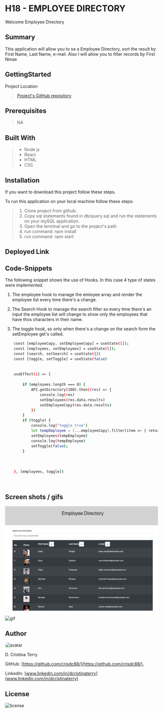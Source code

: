 # H18 - EMPLOYEE DIRECTORY

Welcome Employee Directory

## Summary

This application will allow you to se a Employee Directory, sort the result by First Name, Last Name, e-mail.  Also I will allow you to filter records by First Nmae

## GettingStarted

Project Location

>[Project's GitHub repository](https://github.com/crisdc88/H18-employee-directory)

## Prerequisites

>NA

## Built With

>* Node js
>* React
>* HTML
>* CSS

## Installation

If you want to download this project follow these steps.

To run this application on your local machine follow these steps:

>1. Clone project from github.
>2. Copy sql statements found in db/query.sql and run the statements on your mySQL application.
>3. Open the terminal and go to the project's path
>4. run command: npm install
>5. run command: npm start

## Deployed Link

>

## Code-Snippets

The following snippet shows the use of Hooks.  In this case 4 type of states were implemented.  

1. The employee hook to manage the emloyee array and render the employee list every time there's a change.

2. The Search Hook to manage the search filter so every time there's an input the employee list will change to show only the employees that have thos characters in their name.

3. The toggle hook, so only when there's a change on the search form the setEmployee get's called.

```sh
    const [employeeCopy, setEmployeeCopy] = useState([]);
    const [employees, setEmployees] = useState([]);
    const [search, setSearch] = useState({})
    const [toggle, setToggle] = useState(false)


    useEffect(() => {

        if (employees.length === 0) {
            API.getDirectory(100).then((res) => {
                console.log(res)
                setEmployees(res.data.results)
                setEmployeeCopy(res.data.results)
            })
        }
        if (toggle) {
            console.log("toggle true")
            let tempEmployee = [...employeeCopy].filter(item => { return item.name.first.toLowerCase().indexOf(search.searchName) > -1 })
            setEmployees(tempEmployee)
            console.log(tempEmployee)
            setToggle(false);
        }



    }, [employees, toggle])




```

## Screen shots / gifs

![consoleInput](./screenshot1.png)

![gif](./employeedir.gif)

## Author

<img src="https://avatars.githubusercontent.com/u/61372364?" alt="avatar" style="border-radius:20px" width="30"/>

D. Cristina Terry

GitHub: [https://github.com/crisdc88/](https://github.com/crisdc88/),

LinkedIn: [www.linkedin.com/in/dcristinaterry](www.linkedin.com/in/dcristinaterry)

## License

![license](https://img.shields.io/badge/license-MIT-green)

